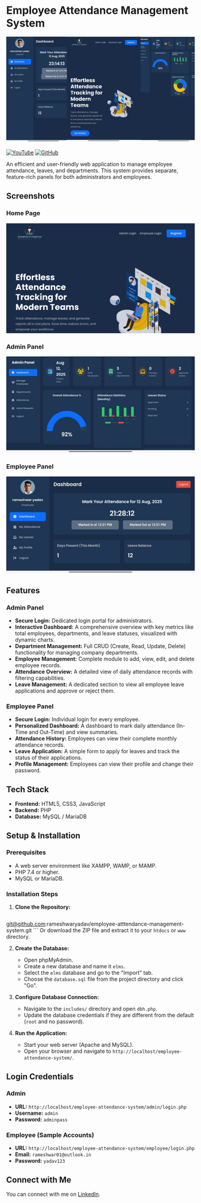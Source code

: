 # Employee Attendance Management System

![Project Thumbnail](assets/images/Tham.png)

[![YouTube](https://img.shields.io/badge/Watch%20on-YouTube-red?logo=youtube)](https://youtu.be/QW97JJklBEs?feature=shared)
[![GitHub](https://img.shields.io/badge/View%20on-GitHub-black?logo=github)](git@github.com:rameshwaryadav/employee-attendance-management-system.git
)




An efficient and user-friendly web application to manage employee attendance, leaves, and departments. This system provides separate, feature-rich panels for both administrators and employees.

## Screenshots

### Home Page
![Home Page](assets/images/homes.jpg)

### Admin Panel
![Admin Panel](assets/images/admins.jpg)

### Employee Panel
![Employee Panel](assets/images/emplo.jpg)


## Features

### Admin Panel
- **Secure Login:** Dedicated login portal for administrators.
- **Interactive Dashboard:** A comprehensive overview with key metrics like total employees, departments, and leave statuses, visualized with dynamic charts.
- **Department Management:** Full CRUD (Create, Read, Update, Delete) functionality for managing company departments.
- **Employee Management:** Complete module to add, view, edit, and delete employee records.
- **Attendance Overview:** A detailed view of daily attendance records with filtering capabilities.
- **Leave Management:** A dedicated section to view all employee leave applications and approve or reject them.

### Employee Panel
- **Secure Login:** Individual login for every employee.
- **Personalized Dashboard:** A dashboard to mark daily attendance (In-Time and Out-Time) and view summaries.
- **Attendance History:** Employees can view their complete monthly attendance records.
- **Leave Application:** A simple form to apply for leaves and track the status of their applications.
- **Profile Management:** Employees can view their profile and change their password.

## Tech Stack
- **Frontend:** HTML5, CSS3, JavaScript
- **Backend:** PHP
- **Database:** MySQL / MariaDB

## Setup & Installation

### Prerequisites
- A web server environment like XAMPP, WAMP, or MAMP.
- PHP 7.4 or higher.
- MySQL or MariaDB.

### Installation Steps
1.  **Clone the Repository:**
    ```sh
git@github.com:rameshwaryadav/employee-atttendance-management-system.git
    ```
    Or download the ZIP file and extract it to your `htdocs` or `www` directory.

2.  **Create the Database:**
    - Open phpMyAdmin.
    - Create a new database and name it `elms`.
    - Select the `elms` database and go to the "Import" tab.
    - Choose the `database.sql` file from the project directory and click "Go".

3.  **Configure Database Connection:**
    - Navigate to the `includes/` directory and open `dbh.php`.
    - Update the database credentials if they are different from the default (`root` and no password).

4.  **Run the Application:**
    - Start your web server (Apache and MySQL).
    - Open your browser and navigate to `http://localhost/employee-attendance-system/`.

## Login Credentials

### Admin
- **URL:** `http://localhost/employee-attendance-system/admin/login.php`
- **Username:** `admin`
- **Password:** `adminpass`

### Employee (Sample Accounts)
- **URL:** `http://localhost/employee-attendance-system/employee/login.php`
- **Email:** `rameshwar01@outlook.in`
- **Password:** `yadav123`

## Connect with Me

You can connect with me on [LinkedIn](https://www.linkedin.com/in/rameshwar01/).
